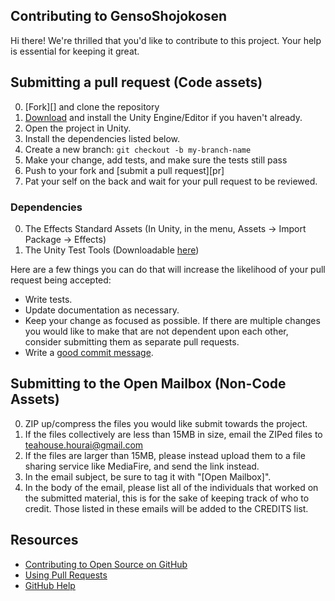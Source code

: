 ## Contributing to GensoShojokosen

Hi there! We're thrilled that you'd like to contribute to this project. Your
help is essential for keeping it great.

## Submitting a pull request (Code assets)

0. [Fork][] and clone the repository
0. [Download](https://unity3d.com/get-unity/download) and install the Unity Engine/Editor if you haven't already.
0. Open the project in Unity.
0. Install the dependencies listed below.
0. Create a new branch: `git checkout -b my-branch-name`
0. Make your change, add tests, and make sure the tests still pass
0. Push to your fork and [submit a pull request][pr]
0. Pat your self on the back and wait for your pull request to be reviewed.

### Dependencies

0. The Effects Standard Assets (In Unity, in the menu, Assets -> Import Package -> Effects)
0. The Unity Test Tools (Downloadable [here](https://www.assetstore.unity3d.com/en/#!/content/13802))

Here are a few things you can do that will increase the likelihood of your pull request being accepted:

- Write tests.
- Update documentation as necessary.
- Keep your change as focused as possible. If there are multiple changes you
would like to make that are not dependent upon each other, consider submitting
them as separate pull requests.
- Write a [good commit message](http://tbaggery.com/2008/04/19/a-note-about-git-commit-messages.html).

## Submitting to the Open Mailbox (Non-Code Assets)

0. ZIP up/compress the files you would like submit towards the project.
0. If the files collectively are less than 15MB in size, email the ZIPed files to teahouse.hourai@gmail.com
0. If the files are larger than 15MB, please instead upload them to a file sharing service like MediaFire, and send the link instead.
0. In the email subject, be sure to tag it with "[Open Mailbox]".
0. In the body of the email, please list all of the individuals that worked on the submitted material, this is for the sake of keeping track of who to credit. Those listed in these emails will be added to the CREDITS list.

## Resources

- [Contributing to Open Source on GitHub](https://guides.github.com/activities/contributing-to-open-source/)
- [Using Pull Requests](https://help.github.com/articles/using-pull-requests/)
- [GitHub Help](https://help.github.com)
